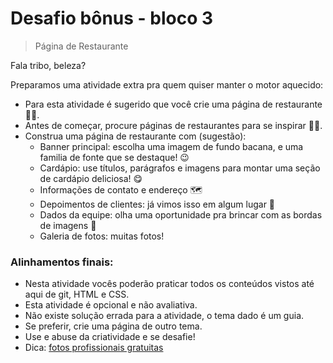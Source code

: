 # Desafio bônus - bloco 3
> Página de Restaurante

Fala tribo, beleza?

Preparamos uma atividade extra pra quem quiser manter o motor aquecido:

* Para esta atividade é sugerido que você crie uma página de restaurante 🧑‍🍳.
* Antes de começar, procure páginas de restaurantes para se inspirar 🧑‍🎨.
* Construa uma página de restaurante com (sugestão):
  * Banner principal: escolha uma imagem de fundo bacana, e uma familia de fonte que se destaque! 😉
  * Cardápio: use títulos, parágrafos e imagens para montar uma seção de cardápio deliciosa! 😋
  * Informações de contato e endereço 🗺
  * Depoimentos de clientes: já vimos isso em algum lugar 🤔
  * Dados da equipe: olha uma oportunidade pra brincar com as bordas de imagens 📸
  * Galeria de fotos: muitas fotos! 

### Alinhamentos finais:

* Nesta atividade vocês poderão praticar todos os conteúdos vistos até aqui de git, HTML e CSS.
* Esta atividade é opcional e não avaliativa.
* Não existe solução errada para a atividade, o tema dado é um guia.
* Se preferir, crie uma página de outro tema.
* Use e abuse da criatividade e se desafie!
* Dica: [fotos profissionais gratuitas](https://www.pexels.com/pt-br/)
